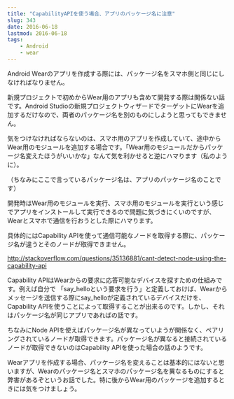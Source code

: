 ```yaml
---
title: "CapabilityAPIを使う場合、アプリのパッケージ名に注意"
slug: 343
date: 2016-06-18
lastmod: 2016-06-18
tags:
    - Android
    - wear
---
```


Android Wearのアプリを作成する際には、パッケージ名をスマホ側と同じにしなければなりません。

新規プロジェクトで初めからWear用のアプリも含めて開発する際は関係ない話です。Android Studioの新規プロジェクトウィザードでターゲットにWearを追加するだけなので、両者のパッケージ名を別のものにしようと思ってもできません。

気をつけなければならないのは、スマホ用のアプリを作成していて、途中からWear用のモジュールを追加する場合です。「Wear用のモジュールだからパッケージ名変えたほうがいいかな」なんて気を利かせると逆にハマります（私のように）。

（ちなみにここで言っているパッケージ名は、アプリのパッケージ名のことです）

開発時はWear用のモジュールを実行、スマホ用のモジュールを実行という感じでアプリをインストールして実行できるので問題に気づきにくいのですが、Wearとスマホで通信を行おうとした際にハマります。

具体的にはCapability APIを使って通信可能なノードを取得する際に、パッケージ名が違うとそのノードが取得できません。

<a href="http://stackoverflow.com/questions/35136881/cant-detect-node-using-the-capability-api">http://stackoverflow.com/questions/35136881/cant-detect-node-using-the-capability-api</a>

Capability APIはWearからの要求に応答可能なデバイスを探すための仕組みです。例えば自分で
「say_helloという要求を行う」と定義しておけば、Wearからメッセージを送信する際にsay_helloが定義されているデバイスだけを、Capability APIを使うことによって取得することが出来るのです。しかし、それはパッケージ名が同じアプリであればの話です。

ちなみにNode APIを使えばパッケージ名が異なっていようが関係なく、ペアリングされているノードが取得できます。パッケージ名が異なると接続されているノードが取得できないのはCapability APIを使った場合の話のようです。

Wearアプリを作成する場合、パッケージ名を変えることは基本的にはないと思いますが、Wearのパッケージ名とスマホのパッケージ名を異なるものにすると弊害があるぞというお話でした。特に後からWear用のパッケージを追加するときには気をつけましょう。


  